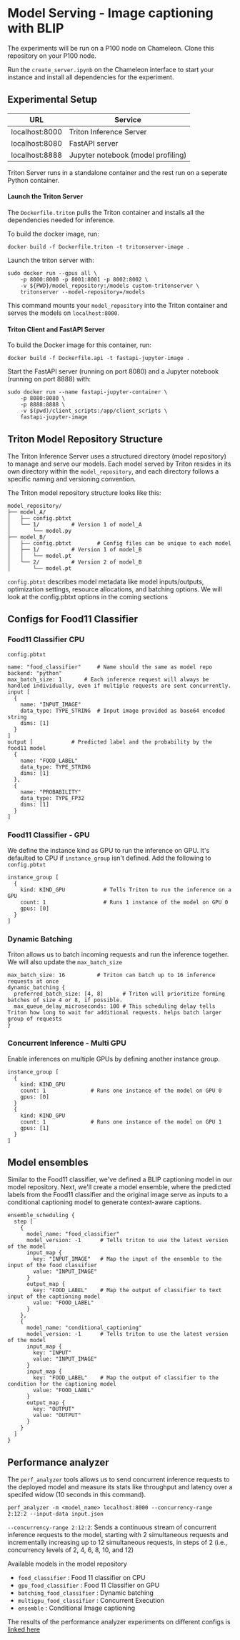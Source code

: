 # Model Serving - Image captioning with BLIP

The experiments will be run on a P100 node on Chameleon. Clone this repository on your P100 node.

Run the 	`create_server.ipynb` on the Chameleon interface to start your instance and install all dependencies for the experiment. 


## Experimental Setup

| URL | Service | 
|------------------|---| 
| localhost:8000 | Triton Inference Server | 
| localhost:8080 | FastAPI server | 
| localhost:8888 | Jupyter notebook (model profiling) |

Triton Server runs in a standalone container and the rest run on a seperate Python container. 

#### Launch the Triton Server 

The `Dockerfile.triton` pulls the Triton container and installs all the dependencies needed for inference. 

To build the docker image, run:
```
docker build -f Dockerfile.triton -t tritonserver-image .
```
Launch the triton server with:
```
sudo docker run --gpus all \
    -p 8000:8000 -p 8001:8001 -p 8002:8002 \
    -v ${PWD}/model_repository:/models custom-tritonserver \
    tritonserver --model-repository=/models
```

This command mounts your `model_repository` into the Triton container and serves the models on `localhost:8000`.

#### Triton Client and FastAPI Server

To build the Docker image for this container, run:
```
docker build -f Dockerfile.api -t fastapi-jupyter-image .
```
Start the FastAPI server (running on port 8080) and a Jupyter notebook (running on port 8888) with:
```
sudo docker run --name fastapi-jupyter-container \ 
	-p 8080:8080 \
	-p 8888:8888 \
	-v $(pwd)/client_scripts:/app/client_scripts \
	fastapi-jupyter-image
```

## Triton Model Repository Structure 

The Triton Inference Server uses a structured directory (model repository) to manage and serve our models. Each model served by Triton resides in its own directory within the `model_repository`, and each directory follows a specific naming and versioning convention.

The Triton model repository structure looks like this: 

```
model_repository/
├── model_A/
│   ├── config.pbtxt
│   └── 1/			# Version 1 of model_A
│       └── model.py	
├── model_B/
│   ├── config.pbtxt		# Config files can be unique to each model
│   ├── 1/			# Version 1 of model_B
│   │   └── model.pt
│   └── 2/			# Version 2 of model_B
│       └── model.pt
```

`config.pbtxt` describes model metadata like  model inputs/outputs, optimization settings, resource allocations, and batching options. We will look at the config.pbtxt options in the coming sections

## Configs for Food11 Classifier

### Food11 Classifier CPU
`config.pbtxt`
```
name: "food_classifier"		# Name should the same as model repo
backend: "python"
max_batch_size: 1		# Each inference request will always be handled individually, even if multiple requests are sent concurrently.	
input [
  {
    name: "INPUT_IMAGE"
    data_type: TYPE_STRING	# Input image provided as base64 encoded string
    dims: [1]
  }
]
output [			# Predicted label and the probability by the food11 model
  {
    name: "FOOD_LABEL"
    data_type: TYPE_STRING	
    dims: [1]
  },
  {
    name: "PROBABILITY"
    data_type: TYPE_FP32
    dims: [1]
  }
]
```
### Food11 Classifier - GPU

We define the instance kind as GPU to run the inference on GPU. It's defaulted to CPU if `instance_group` isn't defined. Add the following to `config.pbtxt`

```
instance_group [
  {
    kind: KIND_GPU            # Tells Triton to run the inference on a GPU
    count: 1                  # Runs 1 instance of the model on GPU 0                 
    gpus: [0]                 
  }
]
```

### Dynamic Batching

Triton allows us to batch incoming requests and run the inference together. We will also update the `max_batch_size`
```
max_batch_size: 16 			# Triton can batch up to 16 inference requests at once
dynamic_batching {
  preferred_batch_size: [4, 8]		# Triton will prioritize forming batches of size 4 or 8, if possible.
  max_queue_delay_microseconds: 100	# This scheduling delay tells Triton how long to wait for additional requests. helps batch larger group of requests
}             
```

### Concurrent Inference - Multi GPU

Enable inferences on multiple GPUs by defining another instance group.

```
instance_group [
  {
    kind: KIND_GPU            
    count: 1              # Runs one instance of the model on GPU 0                  
    gpus: [0]                 
  }
  {
    kind: KIND_GPU            
    count: 1              # Runs one instance of the model on GPU 1              
    gpus: [1]                 
  }
]
```

## Model ensembles 

Similar to the Food11 classifier, we've defined a BLIP captioning model in our model repository. Next, we'll create a model ensemble, where the predicted labels from the Food11 classifier and the original image serve as inputs to a conditional captioning model to generate context-aware captions.

```
ensemble_scheduling {
  step [
    {
      model_name: "food_classifier"
      model_version: -1      # Tells triton to use the latest version of the model
      input_map {
        key: "INPUT_IMAGE"   # Map the input of the ensemble to the input of the food classifier
        value: "INPUT_IMAGE"
      }
      output_map {
        key: "FOOD_LABEL"    # Map the output of classifier to text input of the captioning model
        value: "FOOD_LABEL"
      }
    },
    {
      model_name: "conditional_captioning"
      model_version: -1      # Tells triton to use the latest version of the model
      input_map {
        key: "INPUT"
        value: "INPUT_IMAGE"
      }
      input_map {
        key: "FOOD_LABEL"    # Map the output of classifier to the condition for the captioning model 
        value: "FOOD_LABEL"
      }
      output_map {
        key: "OUTPUT"
        value: "OUTPUT"
      }
    }
  ]
}
``` 

## Performance analyzer  

The `perf_analyzer` tools allows us to send concurrent inference requests to the deployed model and measure its stats like throughput and latency over a specifed widow (10 seconds in this command). 

```
perf_analyzer -m <model_name> localhost:8000 --concurrency-range 2:12:2 --input-data input.json 
```

`--concurrency-range 2:12:2`: Sends a continuous stream of concurrent inference requests to the model, starting with 2 simultaneous requests and incrementally increasing up to 12 simultaneous requests, in steps of 2 (i.e., concurrency levels of 2, 4, 6, 8, 10, and 12)

Available models in the model repository

* `food_classifier` : Food 11 classifier on CPU
* `gpu_food_classifier` : Food 11 Classifier on GPU
* `batching_food_classifier` : Dynamic batching
* `multigpu_food_classifier` : Concurrent Execution
* `ensemble` : Conditional Image captioning

The results of the performance analyzer experiments on different configs is [linked here](https://docs.google.com/document/d/19h2KS1Ec0joOoNzzzspa8D8L24xzdzHU4pegB9TbNhs/edit?tab=t.0)

